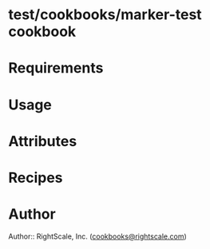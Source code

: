 # test/cookbooks/marker-test cookbook

# Requirements

# Usage

# Attributes

# Recipes

# Author

Author:: RightScale, Inc. (<cookbooks@rightscale.com>)
